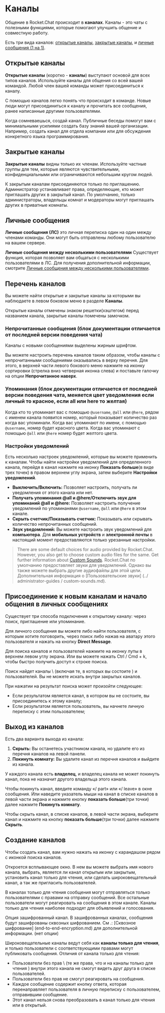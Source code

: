 # Каналы

Общение в Rocket.Chat происходит в **каналах**. Каналы - это чаты с полезными функциями, которые помогают улучшить общение и совместную работу.

Есть три вида каналов: [открытые каналы](channels.md#public-channels), [закрытые каналы](channels.md#private-groups), и [личные сообщения (1 на 1)](channels.md#direct-messages).

## Открытые каналы

**Открытые каналы** \(коротко - **каналы**\) выступают основой для всех типов каналов. Используйте каналы для общения со всей вашей командой. Любой член вашей команды может присоединиться к каналу.

С помощью каналов легко понять что происходит в команде. Новые люди могут присоединиться к каналу и прочитать все сообщения, ранее написанные другими пользователями.

Когда сомневаешься, создай канал. Публичные беседы помогут вам с минимальными усилиями создать базу знаний вашей организации. Например, создать канал для отдела компании или для обсуждения конкретного языка программирования.

## Закрытые каналы

**Закрытые каналы** видны только их членам. Используйте частные группы для тем, которые являются чувствительными, конфиденциальными или ограничиваются небольшим кругом людей.

К закрытым каналам присоединяются только по приглашению. Администратор устанавливает права, определяющие, кто может приглашать других в закрытый канал. По умолчанию, только администраторы, владельцы комнат и модераторы могут приглашать других в приватные комнаты.

## Личные сообщения

**Личные сообщения \(ЛС\)** это личная переписка один на один между членами команды. Они могут быть отправлены любому пользователю на вашем сервере.

**Личные сообщения между несколькими пользователями** Существует функция, которая позволяет вам общаться с несколькими пользователями в ЛС. Для получения дополнительной информации, смотрите [Личные сообщения между несколькими пользователями](direct-messages-between-multiple-users.md).

## Перечень каналов

Вы можете найти открытые и закрытые каналы за которыми вы наблюдаете в левом боковом меню в разделе **Каналы**.

Открытые каналы отмечены знаком решетки(хэштегом) перед названием канала, закрытые каналы помечены замочком.

### Непрочитанные сообщения (блок документации отличается от последней версии поведения чата)

Каналы с новыми сообщениями выделены жирным шрифтом.

Вы можете настроить перечень каналов таким образом, чтобы каналы с непрочитанными сообщениями оказывались в верху перечня. Для этого, в верхней части левого бокового меню нажмите на иконку сортировки (стрелка вниз четверная иконка слева) и поставьте галочку на опции **Непрочитанное наверх**.

### Упоминания  (блок документации отличается от последней версии поведения чата, меняется цвет уведомления если личный то красное, если all или here то желтая)

Когда кто то упоминает вас с помощью `@username`, `@all` или `@here`, рядом с именем канала появится номер, который показывает количество раз когда вас упоминали. Когда вас упоминают по имени, с помощью `@username`,  номер будет красного цвета. Когда вас упоминают с помощью `@all` или `@here` номер будет желтого цвета.

### Настройки уведомлений

Есть несколько настроек уведомлений, которые вы можете применить к каналам. Чтобы найти настройки уведомлений для определенного канала, перейдя в канал нажмите на иконку **Показать больше**(в виде трех точек) в правом верхнем углу экрана, затем выберите **Настройки уведомлений**.

* **Выключить/Включить:** Позволяет настроить, получать ли уведомления от этого канала или нет.
* **Получать упоминания @all и @here/Отключить звук для упоминаний @all и @here:** Позволяет настроить получение уведомлений по упоминанями `@username`, `@all` или `@here` в этом канале.
* **Скрыть счетчик/Показывать счетчик:** Показывать или скрывать количество непрочитанных сообщений.
* **Звук уведомлений:** Вы можете настроить звук уведомлений для **компьютера**. Для **мобильных устройств** и **электронной почты** в настоящий момент предоставляются только урезанные настройки.

> There are some default choices for audio provided by Rocket.Chat. However, you also get to choose custom audio files for the same. Get further information about [Custom Sounds](../administrator-guides/custom-sounds.md).
> Rocket.Chat по умолчанию предоставляет звуки для уведомлений. Однако вы также можете выбрать другие аудиофайлы для этой цели. Дополнительная информация о [Пользовательские звуки] (../ administrator-guides / custom-sounds.md).

## Присоединение к новым каналам и начало общения в личных сообщениях

Существует три способа подключения к открытому каналу: через поиск, приглашение или упоминание.

Для личного сообщения вы можете либо найти пользователя, с которым хотите поговорить, через поиск либо нажав на аватару этого пользователя и нажать на кнопку **Direct Message**.

Для поиска каналов и пользователей нажмите на иконку лупы в верхнем левом углу экрана. Или вы можете нажать Ctrl / Cmd + k, чтобы быстро получить доступ к строке поиска.

Поиск найдет каналы \ (включая те, в которых вы состоите \) и пользователей. Вы не можете искать внутри закрытых каналов.

При нажатии на результат поиска может произойти следующее:

* Если результатом является канал, в котором вы не состоите, вы присоединитесь к этому каналу;
* Если результатом является пользователь, вы начнете личную переписку с этим пользователем;

## Выход из каналов

Есть два варианта выхода из канала:

1. **Скрыть:** Вы останетесь участником канала, но удалите его из перечня каналов на левой панели.
2. **Покинуть комнату:** Вы удалите канал из перечня каналов и выйдите из канала.

У каждого канала есть **владелец**, и владелец канала не может покинуть канал, пока не назначит другого владельца этого канала.

Чтобы покинуть канал, введите команду «/ part» или «/ leave» в окне сообщения. Или наведите указатель мыши на канал в списке каналов в левой части экрана и нажмите кнопку **показать больше**(три точки) далее нажмите **Покинуть комнату**.

Чтобы скрыть канал, в списке каналов, в левой части экрана, выберите канал и нажмите на кнопку **показать больше**(три точки) далее нажмите **Скрыть**.

## Создание каналов

Чтобы создать канал, вам нужно нажать на иконку с карандашом рядом с иконкой поиска каналов.

Откроется всплывающее окно. В нем вы можете выбрать имя нового канала, выбрать, является ли канал открытым или закрытым, установить канал только для чтения, или сделать широковещательный канал, а так же пригласить пользователей.

В каналах только для чтения сообщения могут отправляться только пользователями с правами на отправку сообщений. Все остальные пользователи могут реагировать на сообщения в этом канале. Каналы только для чтения наиболее подходят для объявлений и голосования.

Опция зашифрованный канал. В зашифрованных каналах, сообщения будут зашифрованы сквозных шифрованием. См .: [Сквозное шифрование] (end-to-end-encryption.md) для дополнительной информации. (нет опции)

Широковещательные каналы ведут себя как **каналы только для чтения**, и только пользователи с соответствующими правами могут публиковать сообщения. Отличия от канала только для чтения:

* Пользователи без прав \ (те же права, что и на каналы только для чтения \) внутри этого канала не смогут видеть друг друга в списке пользователей.
* Пользователи без прав не смогут реагировать на сообщения.
* Каждое сообщение содержит кнопку ответа, которая перенаправляет пользователя в личную переписку с пользователем, отправившим сообщение.
* Этот канал нельзя снова преобразовать в канал только для чтения или в открытый.
